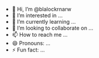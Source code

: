 - 👋 Hi, I’m @blalockrnarw
- 👀 I’m interested in ...
- 🌱 I’m currently learning ...
- 💞️ I’m looking to collaborate on ...
- 📫 How to reach me ...
- 😄 Pronouns: ...
- ⚡ Fun fact: ...

<!---
blalockrnarw/blalockrnarw is a ✨ special ✨ repository because its `README.md` (this file) appears on your GitHub profile.
You can click the Preview link to take a look at your changes.
--->
